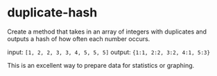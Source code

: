 # duplicate-hash
Create a method that takes in an array of integers with duplicates and outputs a hash of how often each number occurs.

input: `[1, 2, 2, 3, 3, 4, 5, 5, 5]`
output: `{1:1, 2:2, 3:2, 4:1, 5:3}`

This is an excellent way to prepare data for statistics or graphing.
